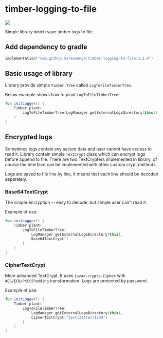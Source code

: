 # timber-logging-to-file

[![](https://jitpack.io/v/markowanga/timber-logging-to-file.svg)](https://jitpack.io/#markowanga/timber-logging-to-file)

Simple library which save timber logs to file.

## Add dependency to gradle

```kotlin
implementation("com.github.markowanga:timber-logging-to-file:1.1.0")
```

## Basic usage of library

Library provide simple `Timber.Tree` called `LogToFileTimberTree`.

Below example shows how to plant `LogToFileTimberTree`:

```kotlin
fun initLogger() {
    Timber.plant(
        LogToFileTimberTree(LogManager.getExternalLogsDirectory(this))
    )
}
```

## Encrypted logs

Sometimes logs contain any secure data and user cannot have access to read it. Library contain
simple `TextCrypt` class which can encrypt logs before append to file. There are two TextCrypters
implemented in library, of course the interface can be implemented with other custom crypt methods.

Logs are saved to file line by line, it means that each line should be decoded separately.

### Base64TextCrypt

The simple encryption -- easy to decode, but simple user can't read it.

Example of use:

```kotlin
fun initLogger() {
    Timber.plant(
        LogToFileTimberTree(
            LogManager.getExternalLogsDirectory(this),
            Base64TextCrypt()
        )
    )
}
```

### CipherTextCrypt

More advanced TextCrypt. It uses `javax.crypto.Cipher` with `AES/ECB/PKCS5Padding` transformation.
Logs are protected by password.

Example of use:

```kotlin
fun initLogger() {
    Timber.plant(
        LogToFileTimberTree(
            LogManager.getExternalLogsDirectory(this),
            CipherTextCrypt("test1234test1234")
        )
    )
}
```
